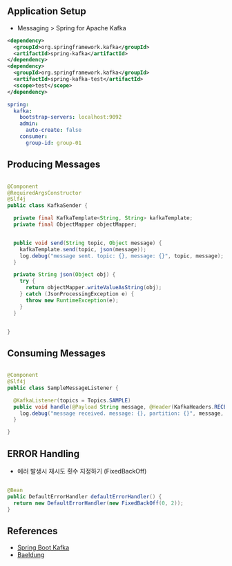 ## Application Setup

- Messaging > Spring for Apache Kafka

```xml
<dependency>
  <groupId>org.springframework.kafka</groupId>
  <artifactId>spring-kafka</artifactId>
</dependency>
<dependency>
  <groupId>org.springframework.kafka</groupId>
  <artifactId>spring-kafka-test</artifactId>
  <scope>test</scope>
</dependency>        
```

```yaml
spring:
  kafka:
    bootstrap-servers: localhost:9092
    admin:
      auto-create: false
    consumer:
      group-id: group-01
```

## Producing Messages

```java

@Component
@RequiredArgsConstructor
@Slf4j
public class KafkaSender {

  private final KafkaTemplate<String, String> kafkaTemplate;
  private final ObjectMapper objectMapper;


  public void send(String topic, Object message) {
    kafkaTemplate.send(topic, json(message));
    log.debug("message sent. topic: {}, message: {}", topic, message);
  }

  private String json(Object obj) {
    try {
      return objectMapper.writeValueAsString(obj);
    } catch (JsonProcessingException e) {
      throw new RuntimeException(e);
    }
  }


}
```

## Consuming Messages

```java

@Component
@Slf4j
public class SampleMessageListener {

  @KafkaListener(topics = Topics.SAMPLE)
  public void handle(@Payload String message, @Header(KafkaHeaders.RECEIVED_PARTITION) int partition) {
    log.debug("message received. message: {}, partition: {}", message, partition);
  }

}

```

## ERROR Handling

- 에러 발생시 재시도 횟수 지정하기 (FixedBackOff)

```java

@Bean
public DefaultErrorHandler defaultErrorHandler() {
  return new DefaultErrorHandler(new FixedBackOff(0, 2));
}
```

## References

- [Spring Boot Kafka](https://docs.spring.io/spring-boot/docs/current/reference/html/messaging.html#messaging.kafka)
- [Baeldung](https://www.baeldung.com/spring-kafka) 

